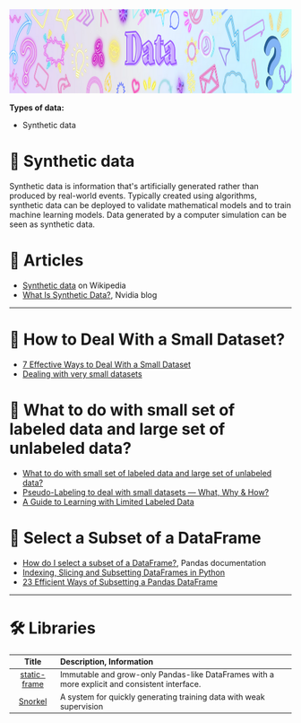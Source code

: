 <img src="https://raw.githubusercontent.com/ElizaLo/Data-Science/master/img/Data.png" width="1050" height="150"/>

**Types of data:**

- Synthetic data

# 🔹 Synthetic data

Synthetic data is information that's artificially generated rather than produced by real-world events. Typically created using algorithms, synthetic data can be deployed to validate mathematical models and to train machine learning models. Data generated by a computer simulation can be seen as synthetic data.

# :newspaper: Articles

- [Synthetic data](https://en.wikipedia.org/wiki/Synthetic_data) on Wikipedia
- [What Is Synthetic Data?](https://blogs.nvidia.com/blog/2021/06/08/what-is-synthetic-data/), Nvidia blog

---

# 💠 How to Deal With a Small Dataset?

- [7 Effective Ways to Deal With a Small Dataset](https://hackernoon.com/7-effective-ways-to-deal-with-a-small-dataset-2gyl407s)
- [Dealing with very small datasets](https://www.kaggle.com/rafjaa/dealing-with-very-small-datasets)

#  💠 What to do with small set of labeled data and large set of unlabeled data?

- [What to do with small set of labeled data and large set of unlabeled data?](https://www.reddit.com/r/MachineLearning/comments/4o2o45/what_to_do_with_small_set_of_labeled_data_and/)
- [Pseudo-Labeling to deal with small datasets — What, Why & How?](https://towardsdatascience.com/pseudo-labeling-to-deal-with-small-datasets-what-why-how-fd6f903213af)
- [A Guide to Learning with Limited Labeled Data](https://blog.fastforwardlabs.com/2019/04/02/a-guide-to-learning-with-limited-labeled-data.html)

# 💠 Select a Subset of a DataFrame

- [How do I select a subset of a DataFrame?](https://pandas.pydata.org/pandas-docs/version/1.0.2/getting_started/intro_tutorials/03_subset_data.html), Pandas documentation
- [Indexing, Slicing and Subsetting DataFrames in Python](https://datacarpentry.org/python-ecology-lesson/03-index-slice-subset/)
- [23 Efficient Ways of Subsetting a Pandas DataFrame](https://towardsdatascience.com/23-efficient-ways-of-subsetting-a-pandas-dataframe-6264b8000a77)

---

# 🛠️ Libraries

| Title | Description, Information |
| :---:         |          :--- |
|[static-frame](https://github.com/InvestmentSystems/static-frame)|Immutable and grow-only Pandas-like DataFrames with a more explicit and consistent interface.|
|[Snorkel](https://github.com/snorkel-team/snorkel)|A system for quickly generating training data with weak supervision|
